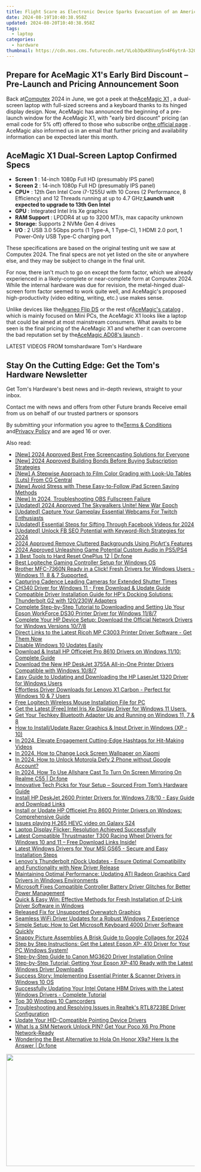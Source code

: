```yaml
---
title: Flight Scare as Electronic Device Sparks Evacuation of an American Airlines Jet
date: 2024-08-19T10:40:38.958Z
updated: 2024-08-20T10:40:38.958Z
tags:
  - laptop
categories:
  - hardware
thumbnail: https://cdn.mos.cms.futurecdn.net/VLob3QuK8Vuny5n4F6ytrA-320-80.jpg
---
```


## Prepare for AceMagic X1's Early Bird Discount – Pre-Launch and Pricing Announcement Soon

Back at[Computex](https://tools.techidaily.com) 2024 in June, we got a peek at the[AceMagic X1](https://tools.techidaily.com) , a dual-screen laptop with full-sized screens and a keyboard thanks to its hinged display design. Now, AceMagic has announced the beginning of a pre-launch window for the AceMagic X1, with "early bird discount" pricing (an email code for 5% off) offered to those who subscribe on[the official page](https://go.redirectingat.com/?id=92X1584492&xcust=tomshardware%5Fus%5F2684132901735318784&xs=1&url=https%3A%2F%2Facemagic.com%2Fpages%2Fx1-dual-screen-business-laptop&sref=https%3A%2F%2Fwww.tomshardware.com%2Flaptops%2Fdual-screen-laptop-enters-pre-launch-period-with-early-bird-discount) . AceMagic also informed us in an email that further pricing and availability information can be expected later this month.

## AceMagic X1 Dual-Screen Laptop Confirmed Specs

* **Screen 1** : 14-inch 1080p Full HD (presumably IPS panel)
* **Screen 2** : 14-inch 1080p Full HD (presumably IPS panel)
* **CPU\*** : 12th Gen Intel Core i7-1255U with 10 Cores (2 Performance, 8 Efficiency) and 12 Threads running at up to 4.7 GHz;**Launch unit expected to upgrade to 13th Gen Intel**
* **GPU** : Integrated Intel Iris Xe graphics
* **RAM Support** : LPDDR4 at up to 3200 MT/s, max capacity unknown
* **Storage:** Supports 2 NVMe Gen 4 drives
* **I/O** : 2 USB 3.0 5Gbps ports (1 Type-A, 1 Type-C), 1 HDMI 2.0 port, 1 Power-Only USB Type-C charging port

 These specifications are based on the original testing unit we saw at Computex 2024\. The final specs are not yet listed on the site or anywhere else, and they may be subject to change in the final unit.

 For now, there isn't much to go on except the form factor, which we already experienced in a likely-complete or near-complete form at Computex 2024\. While the internal hardware was due for revision, the metal-hinged dual-screen form factor seemed to work quite well, and AceMagic's proposed high-productivity (video editing, writing, etc.) use makes sense.

 Unlike devices like the[Ayaneo Flip DS](https://tools.techidaily.com) or the rest of[AceMagic's catalog](https://tools.techidaily.com) , which is mainly focused on Mini PCs, the AceMagic X1 looks like a laptop that could be aimed at most mainstream consumers. What awaits to be seen is the final pricing of the AceMagic X1 and whether it can overcome the bad reputation set by the[AceMagic AD08's launch](https://tools.techidaily.com) .

 LATEST VIDEOS FROM tomshardware Tom's Hardware

## Stay On the Cutting Edge: Get the Tom's Hardware Newsletter

 Get Tom's Hardware's best news and in-depth reviews, straight to your inbox.

 Contact me with news and offers from other Future brands  Receive email from us on behalf of our trusted partners or sponsors

 By submitting your information you agree to the[Terms & Conditions](https://futureplc.com/terms-conditions/) and[Privacy Policy](https://futureplc.com/privacy-policy/) and are aged 16 or over.

<ins class="adsbygoogle"
     style="display:block"
     data-ad-format="autorelaxed"
     data-ad-client="ca-pub-7571918770474297"
     data-ad-slot="1223367746"></ins>



<ins class="adsbygoogle"
     style="display:block"
     data-ad-client="ca-pub-7571918770474297"
     data-ad-slot="8358498916"
     data-ad-format="auto"
     data-full-width-responsive="true"></ins>

<span class="atpl-alsoreadstyle">Also read:</span>
<div><ul>
<li><a href="https://screen-capture.techidaily.com/new-2024-approved-best-free-screencasting-solutions-for-everyone/"><u>[New] 2024 Approved  Best Free Screencasting Solutions for Everyone</u></a></li>
<li><a href="https://youtube-lab.techidaily.com/024-approved-building-bonds-before-buying-subscription-strategies/"><u>[New] 2024 Approved  Building Bonds Before Buying  Subscription Strategies</u></a></li>
<li><a href="https://extra-tips.techidaily.com/new-a-stepwise-approach-to-film-color-grading-with-look-up-tables-luts-from-cg-central/"><u>[New] A Stepwise Approach to Film Color Grading with Look-Up Tables (Luts) From CG Central</u></a></li>
<li><a href="https://screen-capture.techidaily.com/new-avoid-stress-with-these-easy-to-follow-ipad-screen-saving-methods/"><u>[New] Avoid Stress with These Easy-to-Follow iPad Screen Saving Methods</u></a></li>
<li><a href="https://screen-mirroring-recording.techidaily.com/new-in-2024-troubleshooting-obs-fullscreen-failure/"><u>[New] In 2024, Troubleshooting OBS Fullscreen Failure</u></a></li>
<li><a href="https://screen-mirroring-recording.techidaily.com/updated-2024-approved-the-skywalkers-unite-new-war-epoch/"><u>[Updated] 2024 Approved  The Skywalkers Unite! New War Epoch</u></a></li>
<li><a href="https://visual-screen-recording.techidaily.com/updated-capture-your-gameplay-essential-webcams-for-twitch-enthusiasts/"><u>[Updated] Capture Your Gameplay  Essential Webcams For Twitch Enthusiasts</u></a></li>
<li><a href="https://facebook-videos.techidaily.com/updated-essential-steps-for-sifting-through-facebook-videos-for-2024/"><u>[Updated] Essential Steps for Sifting Through Facebook Videos for 2024</u></a></li>
<li><a href="https://facebook-video-recording.techidaily.com/updated-unlock-fb-seo-potential-with-keyword-rich-strategies-for-2024/"><u>[Updated] Unlock FB SEO Potential with Keyword-Rich Strategies for 2024</u></a></li>
<li><a href="https://extra-guidance.techidaily.com/2024-approved-remove-cluttered-backgrounds-using-picarts-features/"><u>2024 Approved  Remove Cluttered Backgrounds Using PicArt's Features</u></a></li>
<li><a href="https://fox-hovers.techidaily.com/2024-approved-unleashing-game-potential-custom-audio-in-ps5ps4/"><u>2024 Approved  Unleashing Game Potential  Custom Audio in PS5/PS4</u></a></li>
<li><a href="https://phone-solutions.techidaily.com/3-best-tools-to-hard-reset-oneplus-12-drfone-by-drfone-reset-android-reset-android/"><u>3 Best Tools to Hard Reset OnePlus 12 | Dr.fone</u></a></li>
<li><a href="https://hardware-help.techidaily.com/best-logiteche-gaming-controller-setup-for-windows-os/"><u>Best Logiteche Gaming Controller Setup for Windows OS</u></a></li>
<li><a href="https://hardware-help.techidaily.com/brother-mfc-7360n-ready-in-a-click-fresh-drivers-for-windows-users-windows-11-8-and-7-supported/"><u>Brother MFC-7360N Ready in a Click! Fresh Drivers for Windows Users - Windows 11, 8 & 7 Supported.</u></a></li>
<li><a href="https://fox-info.techidaily.com/capturing-cadence-leading-cameras-for-extended-shutter-times/"><u>Capturing Cadence  Leading Cameras for Extended Shutter Times</u></a></li>
<li><a href="https://hardware-help.techidaily.com/ch340-driver-for-windows-11-free-download-and-update-guide/"><u>CH340 Driver for Windows 11 - Free Download & Update Guide</u></a></li>
<li><a href="https://hardware-help.techidaily.com/compatible-driver-installation-guide-for-hps-docking-solutions-thunderbolt-g2-with-120230w-adapters/"><u>Compatible Driver Installation Guide for HP's Docking Solutions: Thunderbolt G2 with 120/230W Adapters</u></a></li>
<li><a href="https://hardware-help.techidaily.com/complete-step-by-step-tutorial-to-downloading-and-setting-up-your-epson-workforce-ds30-printer-driver-for-windows-1187/"><u>Complete Step-by-Step Tutorial to Downloading and Setting Up Your Epson WorkForce DS30 Printer Driver for Windows 11/8/7</u></a></li>
<li><a href="https://hardware-help.techidaily.com/complete-your-hp-device-setup-download-the-official-network-drivers-for-windows-versions-1078/"><u>Complete Your HP Device Setup: Download the Official Network Drivers for Windows Versions 10/7/8</u></a></li>
<li><a href="https://hardware-help.techidaily.com/direct-links-to-the-latest-ricoh-mp-c3003-printer-driver-software-get-them-now/"><u>Direct Links to the Latest Ricoh MP C3003 Printer Driver Software - Get Them Now</u></a></li>
<li><a href="https://tech-hub.techidaily.com/disable-windows-10-updates-easily/"><u>Disable Windows 10 Updates Easily</u></a></li>
<li><a href="https://hardware-help.techidaily.com/download-and-install-hp-officejet-pro-8610-drivers-on-windows-1110-complete-guide/"><u>Download & Install HP Officejet Pro 8610 Drivers on Windows 11/10: Complete Guide</u></a></li>
<li><a href="https://hardware-help.techidaily.com/download-the-new-hp-deskjet-3755a-all-in-one-printer-drivers-compatible-with-windows-1087/"><u>Download the New HP DeskJet 3755A All-in-One Printer Drivers Compatible with Windows 10/8/7</u></a></li>
<li><a href="https://hardware-help.techidaily.com/easy-guide-to-updating-and-downloading-the-hp-laserjet-1320-driver-for-windows-users/"><u>Easy Guide to Updating and Downloading the HP LaserJet 1320 Driver for Windows Users</u></a></li>
<li><a href="https://hardware-help.techidaily.com/effortless-driver-downloads-for-lenovo-x1-carbon-perfect-for-windows-10-and-7-users/"><u>Effortless Driver Downloads for Lenovo X1 Carbon - Perfect for Windows 10 & 7 Users</u></a></li>
<li><a href="https://hardware-help.techidaily.com/free-logitech-wireless-mouse-installation-file-for-pc/"><u>Free Logitech Wireless Mouse Installation File for PC</u></a></li>
<li><a href="https://hardware-help.techidaily.com/get-the-latest-free-intel-iris-xe-display-driver-for-windows-11-users/"><u>Get the Latest [Free] Intel Iris Xe Display Driver for Windows 11 Users.</u></a></li>
<li><a href="https://hardware-help.techidaily.com/get-your-techkey-bluetooth-adapter-up-and-running-on-windows-11-7-and-8/"><u>Get Your Techkey Bluetooth Adapter Up and Running on Windows 11, 7 & 8</u></a></li>
<li><a href="https://hardware-help.techidaily.com/how-to-installupdate-razer-graphics-and-input-driver-in-windows-xp-10/"><u>How to Install/Update Razer Graphics & Input Driver in Windows (XP - 10)</u></a></li>
<li><a href="https://youtube-clips.techidaily.com/in-2024-elevate-engagement-cutting-edge-hashtags-for-hit-making-videos/"><u>In 2024, Elevate Engagement  Cutting-Edge Hashtags for Hit-Making Videos</u></a></li>
<li><a href="https://unlock-android.techidaily.com/in-2024-how-to-change-lock-screen-wallpaper-on-xiaomi-by-drfone-android/"><u>In 2024, How to Change Lock Screen Wallpaper on Xiaomi</u></a></li>
<li><a href="https://android-unlock.techidaily.com/in-2024-how-to-unlock-motorola-defy-2-phone-without-google-account-by-drfone-android/"><u>In 2024, How to Unlock Motorola Defy 2 Phone without Google Account?</u></a></li>
<li><a href="https://screen-mirror.techidaily.com/in-2024-how-to-use-allshare-cast-to-turn-on-screen-mirroring-on-realme-c55-drfone-by-drfone-android/"><u>In 2024, How To Use Allshare Cast To Turn On Screen Mirroring On Realme C55 | Dr.fone</u></a></li>
<li><a href="https://hardware-reviews.techidaily.com/innovative-tech-picks-for-your-setup-sourced-from-toms-hardware-guide/"><u>Innovative Tech Picks for Your Setup – Sourced From Tom’s Hardware Guide</u></a></li>
<li><a href="https://hardware-help.techidaily.com/install-hp-deskjet-2600-printer-drivers-for-windows-7810-easy-guide-and-download-links/"><u>Install HP DeskJet 2600 Printer Drivers for Windows 7/8/10 - Easy Guide and Download Links</u></a></li>
<li><a href="https://hardware-help.techidaily.com/install-or-update-hp-officejet-pro-8600-printer-drivers-on-windows-comprehensive-guide/"><u>Install or Update HP Officejet Pro 8600 Printer Drivers on Windows: Comprehensive Guide</u></a></li>
<li><a href="https://review-topics.techidaily.com/issues-playing-h-265-hevc-video-on-galaxy-s24-by-aiseesoft-video-converter-play-hevc-video-on-android/"><u>Issues playing H.265 HEVC video on Galaxy S24</u></a></li>
<li><a href="https://graphic-issues.techidaily.com/laptop-display-flicker-resolution-achieved-successfully/"><u>Laptop Display Flicker: Resolution Achieved Successfully</u></a></li>
<li><a href="https://hardware-help.techidaily.com/latest-compatible-thrustmaster-t300-racing-wheel-drivers-for-windows-10-and-11-free-download-links-inside/"><u>Latest Compatible Thrustmaster T300 Racing Wheel Drivers for Windows 10 and 11 – Free Download Links Inside!</u></a></li>
<li><a href="https://hardware-help.techidaily.com/latest-windows-drivers-for-your-msi-gs65-secure-and-easy-installation-steps/"><u>Latest Windows Drivers for Your MSI GS65 - Secure and Easy Installation Steps</u></a></li>
<li><a href="https://hardware-help.techidaily.com/lenovos-thunderbolt-ndock-updates-ensure-optimal-compatibility-and-functionality-with-new-driver-release/"><u>Lenovo's Thunderbolt nDock Updates - Ensure Optimal Compatibility and Functionality with New Driver Release</u></a></li>
<li><a href="https://hardware-help.techidaily.com/maintaining-optimal-performance-updating-ati-radeon-graphics-card-drivers-in-windows-environments/"><u>Maintaining Optimal Performance: Updating ATI Radeon Graphics Card Drivers in Windows Environments</u></a></li>
<li><a href="https://hardware-help.techidaily.com/microsoft-fixes-compatible-controller-battery-driver-glitches-for-better-power-management/"><u>Microsoft Fixes Compatible Controller Battery Driver Glitches for Better Power Management</u></a></li>
<li><a href="https://hardware-help.techidaily.com/quick-and-easy-win-effective-methods-for-fresh-installation-of-d-link-driver-software-in-windows/"><u>Quick & Easy Win: Effective Methods for Fresh Installation of D-Link Driver Software in Windows</u></a></li>
<li><a href="https://graphic-issues.techidaily.com/released-fix-for-unsupported-overwatch-graphics/"><u>Released Fix for Unsupported Overwatch Graphics</u></a></li>
<li><a href="https://hardware-help.techidaily.com/seamless-wifi-driver-updates-for-a-robust-windows-7-experience/"><u>Seamless WiFi Driver Updates for a Robust Windows 7 Experience</u></a></li>
<li><a href="https://hardware-help.techidaily.com/simple-setup-how-to-get-microsoft-keyboard-4000-driver-software-quickly/"><u>Simple Setup: How to Get Microsoft Keyboard 4000 Driver Software Quickly</u></a></li>
<li><a href="https://extra-approaches.techidaily.com/snappy-picture-assemblies-a-brisk-guide-to-google-collages-for-2024/"><u>Snappy Picture Assemblies  A Brisk Guide to Google Collages for 2024</u></a></li>
<li><a href="https://hardware-help.techidaily.com/step-by-step-instructions-get-the-latest-epson-xp-410-driver-for-your-pc-windows-system/"><u>Step by Step Instructions: Get the Latest Epson XP- 410 Driver for Your PC Windows System!</u></a></li>
<li><a href="https://win-dash.techidaily.com/step-by-step-guide-to-canon-mg3620-driver-installation-online/"><u>Step-by-Step Guide to Canon MG3620 Driver Installation Online</u></a></li>
<li><a href="https://hardware-help.techidaily.com/step-by-step-tutorial-getting-your-epson-xp-410-ready-with-the-latest-windows-driver-downloads/"><u>Step-by-Step Tutorial: Getting Your Epson XP-410 Ready with the Latest Windows Driver Downloads</u></a></li>
<li><a href="https://hardware-help.techidaily.com/success-story-implementing-essential-printer-and-scanner-drivers-in-windows-10-os/"><u>Success Story: Implementing Essential Printer & Scanner Drivers in Windows 10 OS</u></a></li>
<li><a href="https://hardware-help.techidaily.com/successfully-updating-your-intel-optane-hbm-drives-with-the-latest-windows-drivers-complete-tutorial/"><u>Successfully Updating Your Intel Optane HBM Drives with the Latest Windows Drivers - Complete Tutorial</u></a></li>
<li><a href="https://screen-mirroring-recording.techidaily.com/top-30-windows-10-camcorders/"><u>Top 30 Windows 10 Camcorders</u></a></li>
<li><a href="https://hardware-help.techidaily.com/troubleshooting-and-resolving-issues-in-realteks-rtl8723be-driver-configuration/"><u>Troubleshooting and Resolving Issues in Realtek's RTL8723BE Driver Configuration</u></a></li>
<li><a href="https://hardware-help.techidaily.com/update-your-hid-compatible-pointing-device-drivers/"><u>Update Your HID-Compatible Pointing Device Drivers</u></a></li>
<li><a href="https://sim-unlock.techidaily.com/what-is-a-sim-network-unlock-pin-get-your-poco-x6-pro-phone-network-ready-by-drfone-android/"><u>What Is a SIM Network Unlock PIN? Get Your Poco X6 Pro Phone Network-Ready</u></a></li>
<li><a href="https://fake-location.techidaily.com/wondering-the-best-alternative-to-hola-on-honor-x9a-here-is-the-answer-drfone-by-drfone-virtual-android/"><u>Wondering the Best Alternative to Hola On Honor X9a? Here Is the Answer | Dr.fone</u></a></li>
</ul></div>

<!-- affiliate ads begin -->
<a href="https://25home.pxf.io/c/5597632/2090698/16836" target="_top" id="2090698"><img src="//a.impactradius-go.com/display-ad/16836-2090698" border="0" alt="" width="720" height="300"/></a>
<!-- affiliate ads end -->